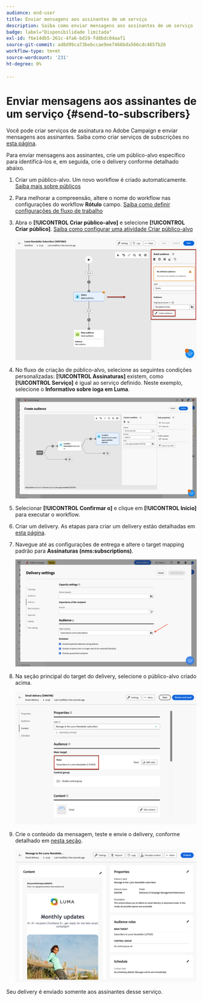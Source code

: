 ```yaml
---
audience: end-user
title: Enviar mensagens aos assinantes de um serviço
description: Saiba como enviar mensagens aos assinantes de um serviço
badge: label="Disponibilidade limitada"
exl-id: f6e14db5-261c-4fa6-bd19-fd8bdc04aaf1
source-git-commit: ad8d99ca73bebccae9ee7466bda566cdc465fb26
workflow-type: tm+mt
source-wordcount: '231'
ht-degree: 0%

---
```


# Enviar mensagens aos assinantes de um serviço {#send-to-subscribers}

Você pode criar serviços de assinatura no Adobe Campaign e enviar mensagens aos assinantes. Saiba como criar serviços de subscrições no [esta página](../audience//manage-services.md#create-service).

Para enviar mensagens aos assinantes, crie um público-alvo específico para identificá-los e, em seguida, crie o delivery conforme detalhado abaixo.

1. Criar um público-alvo. Um novo workflow é criado automaticamente. [Saiba mais sobre públicos](../audience/create-audience.md)

1. Para melhorar a compreensão, altere o nome do workflow nas configurações do workflow **Rótulo** campo. [Saiba como definir configurações de fluxo de trabalho](../workflows/workflow-settings.md)

1. Abra o **[!UICONTROL Criar público-alvo]** e selecione **[!UICONTROL Criar público]**. [Saiba como configurar uma atividade Criar público-alvo](../workflows/activities/build-audience.md)

   ![](assets/service-create-audience.png)

1. No fluxo de criação de público-alvo, selecione as seguintes condições personalizadas: **[!UICONTROL Assinaturas]** existem, como **[!UICONTROL Serviço]** é igual ao serviço definido. Neste exemplo, selecione o **Informativo sobre ioga em Luma**.

   ![](assets/service-audience-subscribers.png)

1. Selecionar **[!UICONTROL Confirmar o]** e clique em **[!UICONTROL Início]** para executar o workflow.

1. Criar um delivery. As etapas para criar um delivery estão detalhadas em [esta página](../msg/gs-messages.md#create-delivery).
1. Navegue até as configurações de entrega e altere o target mapping padrão para **Assinaturas (nms:subscriptions)**.

   ![](assets/service-delivery-change-mapping.png)

1. Na seção principal do target do delivery, selecione o público-alvo criado acima.

   ![](assets/service-delivery-targeting-subscribers.png)

1. Crie o conteúdo da mensagem, teste e envie o delivery, conforme detalhado em [nesta seção](../preview-test/preview-test.md).

   ![](assets/service-delivery-ready.png)

Seu delivery é enviado somente aos assinantes desse serviço.
